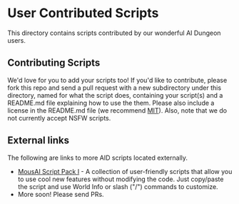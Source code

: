 # User Contributed Scripts

This directory contains scripts contributed by our wonderful AI Dungeon users.

## Contributing Scripts

We'd love for you to add your scripts too! If you'd like to contribute, please fork this repo and send a pull request
with a new subdirectory under this directory, named for what the script does, containing your script(s) and a README.md
file explaining how to use the them. Please also include a license in the README.md file (we recommend [MIT](https://opensource.org/licenses/MIT)).
Also, note that we do not currently accept NSFW scripts.

## External links

The following are links to more AID scripts located externally.

* [MousAI Script Pack I](https://github.com/MousAIDungeon/script-pack-1) - A collection of user-friendly scripts that allow you to use cool new features without modifying the code. Just copy/paste the script and use World Info or slash ("/") commands to customize.
* More soon! Please send PRs.
